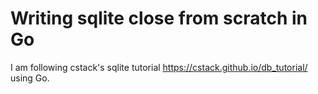 # Writing sqlite close from scratch in Go

I am following cstack's sqlite tutorial https://cstack.github.io/db_tutorial/ using Go.
